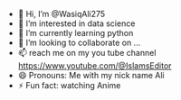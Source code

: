 - 👋 Hi, I’m @WasiqAli275
- 👀 I’m interested in data science
- 🌱 I’m currently learning python
- 💞️ I’m looking to collaborate on ...
- 📫 reach me on my you tube channel https://www.youtube.com/@IslamsEditor
- 😄 Pronouns: Me with my nick name Ali
- ⚡ Fun fact: watching Anime

<!---
WasiqAli275/WasiqAli275 is a ✨ special ✨ repository because its `README.md` (this file) appears on your GitHub profile.
You can click the Preview link to take a look at your changes.
--->
